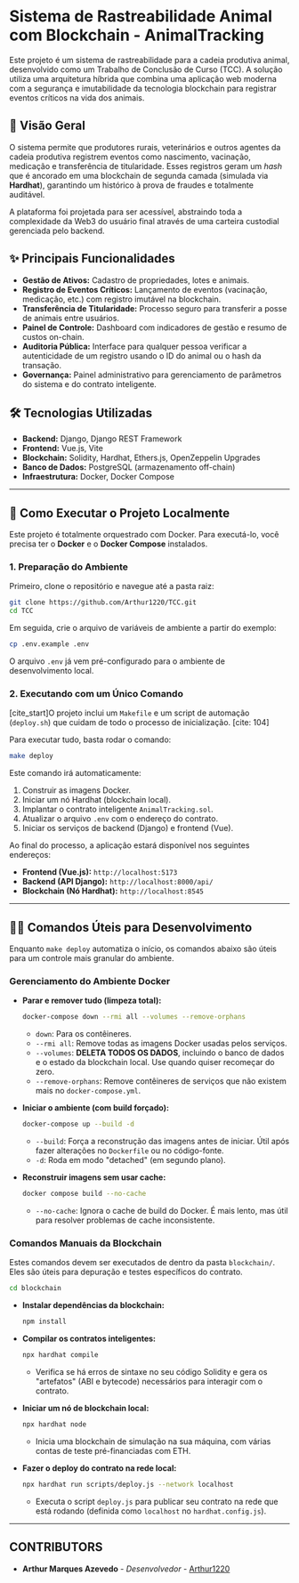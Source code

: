 # Sistema de Rastreabilidade Animal com Blockchain - AnimalTracking

Este projeto é um sistema de rastreabilidade para a cadeia produtiva animal, desenvolvido como um Trabalho de Conclusão de Curso (TCC). A solução utiliza uma arquitetura híbrida que combina uma aplicação web moderna com a segurança e imutabilidade da tecnologia blockchain para registrar eventos críticos na vida dos animais.

## 📜 Visão Geral

O sistema permite que produtores rurais, veterinários e outros agentes da cadeia produtiva registrem eventos como nascimento, vacinação, medicação e transferência de titularidade. Esses registros geram um *hash* que é ancorado em uma blockchain de segunda camada (simulada via **Hardhat**), garantindo um histórico à prova de fraudes e totalmente auditável.

A plataforma foi projetada para ser acessível, abstraindo toda a complexidade da Web3 do usuário final através de uma carteira custodial gerenciada pelo backend.

## ✨ Principais Funcionalidades

  * **Gestão de Ativos:** Cadastro de propriedades, lotes e animais.
  * **Registro de Eventos Críticos:** Lançamento de eventos (vacinação, medicação, etc.) com registro imutável na blockchain.
  * **Transferência de Titularidade:** Processo seguro para transferir a posse de animais entre usuários.
  * **Painel de Controle:** Dashboard com indicadores de gestão e resumo de custos on-chain.
  * **Auditoria Pública:** Interface para qualquer pessoa verificar a autenticidade de um registro usando o ID do animal ou o hash da transação.
  * **Governança:** Painel administrativo para gerenciamento de parâmetros do sistema e do contrato inteligente.

## 🛠️ Tecnologias Utilizadas

  * **Backend:** Django, Django REST Framework
  * **Frontend:** Vue.js, Vite
  * **Blockchain:** Solidity, Hardhat, Ethers.js, OpenZeppelin Upgrades
  * **Banco de Dados:** PostgreSQL (armazenamento off-chain)
  * **Infraestrutura:** Docker, Docker Compose

-----

## 🚀 Como Executar o Projeto Localmente

Este projeto é totalmente orquestrado com Docker. Para executá-lo, você precisa ter o **Docker** e o **Docker Compose** instalados.

### 1\. Preparação do Ambiente

Primeiro, clone o repositório e navegue até a pasta raiz:

```bash
git clone https://github.com/Arthur1220/TCC.git
cd TCC
```

Em seguida, crie o arquivo de variáveis de ambiente a partir do exemplo:

```bash
cp .env.example .env
```

O arquivo `.env` já vem pré-configurado para o ambiente de desenvolvimento local.

### 2\. Executando com um Único Comando

[cite\_start]O projeto inclui um `Makefile` e um script de automação (`deploy.sh`) que cuidam de todo o processo de inicialização. [cite: 104]

Para executar tudo, basta rodar o comando:

```bash
make deploy
```

Este comando irá automaticamente:

1.  Construir as imagens Docker.
2.  Iniciar um nó Hardhat (blockchain local).
3.  Implantar o contrato inteligente `AnimalTracking.sol`.
4.  Atualizar o arquivo `.env` com o endereço do contrato.
5.  Iniciar os serviços de backend (Django) e frontend (Vue).

Ao final do processo, a aplicação estará disponível nos seguintes endereços:

  * **Frontend (Vue.js):** `http://localhost:5173`
  * **Backend (API Django):** `http://localhost:8000/api/`
  * **Blockchain (Nó Hardhat):** `http://localhost:8545`

-----

## 👨‍💻 Comandos Úteis para Desenvolvimento

Enquanto `make deploy` automatiza o início, os comandos abaixo são úteis para um controle mais granular do ambiente.

### Gerenciamento do Ambiente Docker

  * **Parar e remover tudo (limpeza total):**

    ```bash
    docker-compose down --rmi all --volumes --remove-orphans
    ```

      * `down`: Para os contêineres.
      * `--rmi all`: Remove todas as imagens Docker usadas pelos serviços.
      * `--volumes`: **DELETA TODOS OS DADOS**, incluindo o banco de dados e o estado da blockchain local. Use quando quiser recomeçar do zero.
      * `--remove-orphans`: Remove contêineres de serviços que não existem mais no `docker-compose.yml`.

  * **Iniciar o ambiente (com build forçado):**

    ```bash
    docker-compose up --build -d
    ```

      * `--build`: Força a reconstrução das imagens antes de iniciar. Útil após fazer alterações no `Dockerfile` ou no código-fonte.
      * `-d`: Roda em modo "detached" (em segundo plano).

  * **Reconstruir imagens sem usar cache:**

    ```bash
    docker compose build --no-cache
    ```

      * `--no-cache`: Ignora o cache de build do Docker. É mais lento, mas útil para resolver problemas de cache inconsistente.

### Comandos Manuais da Blockchain

Estes comandos devem ser executados de dentro da pasta `blockchain/`. Eles são úteis para depuração e testes específicos do contrato.

```bash
cd blockchain
```

  * **Instalar dependências da blockchain:**

    ```bash
    npm install
    ```

  * **Compilar os contratos inteligentes:**

    ```bash
    npx hardhat compile
    ```

      * Verifica se há erros de sintaxe no seu código Solidity e gera os "artefatos" (ABI e bytecode) necessários para interagir com o contrato.

  * **Iniciar um nó de blockchain local:**

    ```bash
    npx hardhat node
    ```

      * Inicia uma blockchain de simulação na sua máquina, com várias contas de teste pré-financiadas com ETH.

  * **Fazer o deploy do contrato na rede local:**

    ```bash
    npx hardhat run scripts/deploy.js --network localhost
    ```

      * Executa o script `deploy.js` para publicar seu contrato na rede que está rodando (definida como `localhost` no `hardhat.config.js`).

-----

## CONTRIBUTORS

  * **Arthur Marques Azevedo** - *Desenvolvedor* - [Arthur1220](https://www.google.com/search?q=https://github.com/Arthur1220)